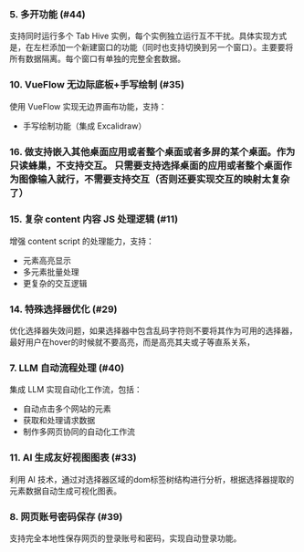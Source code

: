 

### 5. 多开功能 (#44)
支持同时运行多个 Tab Hive 实例，每个实例独立运行互不干扰。具体实现方式是，在左栏添加一个新建窗口的功能（同时也支持切换到另一个窗口）。主要要将所有数据隔离。每个窗口有单独的完整全套数据。

### 10. VueFlow 无边际底板+手写绘制 (#35)
使用 VueFlow 实现无边界画布功能，支持：
- 手写绘制功能（集成 Excalidraw）

### 16. 做支持嵌入其他桌面应用或者整个桌面或者多屏的某个桌面。作为只读蜂巢，不支持交互。 只需要支持选择桌面的应用或者整个桌面作为图像输入就行，不需要支持交互（否则还要实现交互的映射太复杂了）

### 15. 复杂 content 内容 JS 处理逻辑 (#11)
增强 content script 的处理能力，支持：
- 元素高亮显示
- 多元素批量处理
- 更复杂的交互逻辑

### 14. 特殊选择器优化 (#29)
优化选择器失效问题，如果选择器中包含乱码字符则不要将其作为可用的选择器，最好用户在hover的时候就不要高亮，而是高亮其夫或子等直系关系，


### 7. LLM 自动流程处理 (#40)
集成 LLM 实现自动化工作流，包括：
- 自动点击多个网站的元素
- 获取和处理请求数据
- 制作多网页协同的自动化工作流


### 11. AI 生成友好视图图表 (#33)
利用 AI 技术，通过对选择器区域的dom标签树结构进行分析，根据选择器提取的元素数据自动生成可视化图表。


### 8. 网页账号密码保存 (#39)
支持完全本地性保存网页的登录账号和密码，实现自动登录功能。
